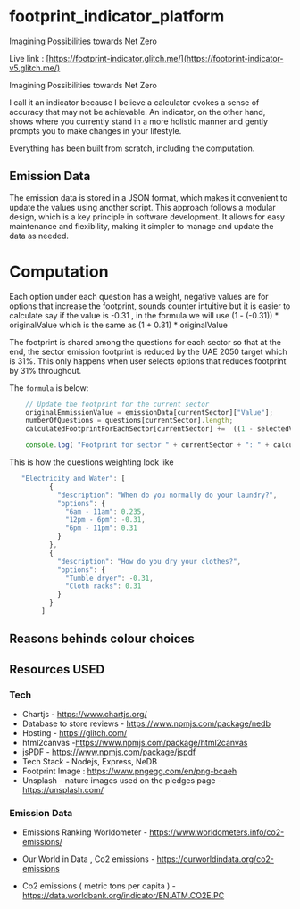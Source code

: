 # footprint_indicator_platform
Imagining Possibilities towards Net Zero

Live link : [https://footprint-indicator.glitch.me/](https://footprint-indicator-v5.glitch.me/)

Imagining Possibilities towards Net Zero

I call it an indicator because I believe a calculator evokes a sense of accuracy that may not be achievable. An indicator, on the other hand, shows where you currently stand in a more holistic manner and gently prompts you to make changes in your lifestyle.

Everything has been built from scratch, including the computation.

## Emission Data
The emission data is stored in a JSON format, which makes it convenient to update the values using another script. This approach follows a modular design, which is a key principle in software development. It allows for easy maintenance and flexibility, making it simpler to manage and update the data as needed.

# Computation
Each option under each question has a weight,  negative values are for options that increase the footprint, sounds counter intuitive but it is easier to calculate
say if the value is -0.31 , in the formula we will use (1 - (-0.31)) * originalValue which is the same as (1 + 0.31) * originalValue

The footprint is shared among the questions for each sector so that at the end, the sector emission footprint 
is reduced by the UAE 2050 target which is 31%. This only happens when user selects options that reduces footprint by 31% throughout.

The `formula` is below:

```javascript
    // Update the footprint for the current sector
    originalEmmissionValue = emissionData[currentSector]["Value"];
    numberOfQuestions = questions[currentSector].length;
    calculatedFootprintForEachSector[currentSector] +=  ((1 - selectedValue)/ numberOfQuestions) * originalEmmissionValue;

    console.log( "Footprint for sector " + currentSector + ": " + calculatedFootprintForEachSector[currentSector]);
```

This is how the questions weighting look like

```javascript
   "Electricity and Water": [
          {
            "description": "When do you normally do your laundry?",
            "options": {
              "6am - 11am": 0.235,
              "12pm - 6pm": -0.31,
              "6pm - 11pm": 0.31
            }
          },
          {
            "description": "How do you dry your clothes?",
            "options": {
              "Tumble dryer": -0.31,
              "Cloth racks": 0.31
            }
          }
        ]
```
## Reasons behinds colour choices

## Resources USED
### Tech
* Chartjs -  https://www.chartjs.org/
* Database to store reviews - https://www.npmjs.com/package/nedb
* Hosting - https://glitch.com/
* html2canvas -https://www.npmjs.com/package/html2canvas
* jsPDF - https://www.npmjs.com/package/jspdf
* Tech Stack - Nodejs, Express, NeDB
* Footprint Image : https://www.pngegg.com/en/png-bcaeh
* Unsplash - nature images used on the pledges page - https://unsplash.com/

### Emission Data
* Emissions Ranking Worldometer - https://www.worldometers.info/co2-emissions/

* Our World in Data , Co2 emissions - https://ourworldindata.org/co2-emissions

* Co2 emissions ( metric tons per capita ) - https://data.worldbank.org/indicator/EN.ATM.CO2E.PC

